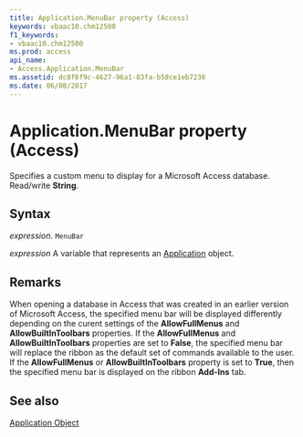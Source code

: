 ```yaml
---
title: Application.MenuBar property (Access)
keywords: vbaac10.chm12500
f1_keywords:
- vbaac10.chm12500
ms.prod: access
api_name:
- Access.Application.MenuBar
ms.assetid: dc0f6f9c-4627-96a1-83fa-b58ce1eb7236
ms.date: 06/08/2017
---
```



# Application.MenuBar property (Access)

Specifies a custom menu to display for a Microsoft Access database. Read/write  **String**.


## Syntax

 _expression_. `MenuBar`

 _expression_ A variable that represents an [Application](Access.Application.md) object.


## Remarks

When opening a database in Access that was created in an earlier version of Microsoft Access, the specified menu bar will be displayed differently depending on the curent settings of the  **AllowFullMenus** and **AllowBuiltInToolbars** properties. If the **AllowFullMenus** and **AllowBuiltInToolbars** properties are set to **False**, the specified menu bar will replace the ribbon as the default set of commands available to the user. If the **AllowFullMenus** or **AllowBuiltInToolbars** property is set to **True**, then the specified menu bar is displayed on the ribbon **Add-Ins** tab.


## See also


[Application Object](Access.Application.md)


